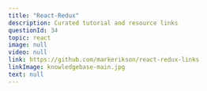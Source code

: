 ```yaml
---
title: "React-Redux"
description: Curated tutorial and resource links
questionId: 34
topic: react
image: null
video: null
link: https://github.com/markerikson/react-redux-links
linkImage: knowledgebase-main.jpg
text: null
---
```

